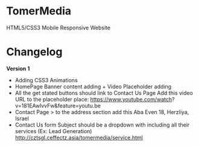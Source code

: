 TomerMedia
==========

HTML5/CSS3 Mobile Responsive Website


Changelog
==========

**Version 1**

- Adding CSS3 Animations
- HomePage Banner content adding + Video Placeholder adding
- All the get stated buttons should link to Contact Us Page
Add this video URL to the placeholder place: https://www.youtube.com/watch?
v=181EAwlvvFw&feature=youtu.be
- Contact Page > to the address section add this Aba Even 18, Herzliya, Israel
- Contact Us form Subject should be a dropdown with including all their services
(Ex: Lead Generation) http://cztsgl.ceffectz.asia/tomermedia/service.html
